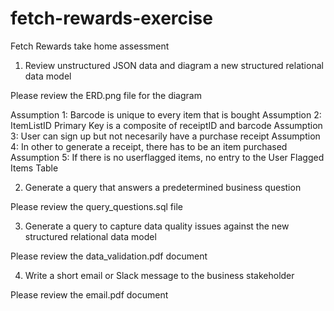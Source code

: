 # fetch-rewards-exercise
Fetch Rewards take home assessment 

1. Review unstructured JSON data and diagram a new structured relational data model

Please review the ERD.png file for the diagram

Assumption 1: Barcode is unique to every item that is bought
Assumption 2: ItemListID Primary Key is a composite of receiptID and barcode
Assumption 3: User can sign up but not necesarily have a purchase receipt
Assumption 4: In other to generate a receipt, there has to be an item purchased
Assumption 5: If there is no userflagged items, no entry to the User Flagged    Items Table

2. Generate a query that answers a predetermined business question 

Please review the query_questions.sql file

3. Generate a query to capture data quality issues against the new structured relational data model

Please review the data_validation.pdf document

4. Write a short email or Slack message to the business stakeholder

Please review the email.pdf document